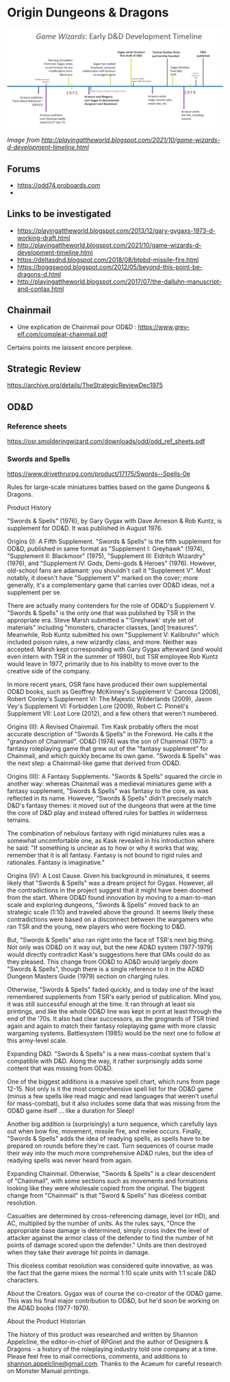 # Origin Dungeons & Dragons

![GW-timeline.jpg](GW-timeline.jpg "GW-timeline.jpg")

*Image from <http://playingattheworld.blogspot.com/2021/10/game-wizards-d-development-timeline.html>*


## Forums

* <https://odd74.proboards.com>
* 

## Links to be investigated

* <https://playingattheworld.blogspot.com/2013/12/gary-gygaxs-1973-d-working-draft.html>
* <http://playingattheworld.blogspot.com/2021/10/game-wizards-d-development-timeline.html>
* <https://deltasdnd.blogspot.com/2018/08/btpbd-missile-fire.html>
* <https://boggswood.blogspot.com/2012/05/beyond-this-point-be-dragons-d.html>
* <http://playingattheworld.blogspot.com/2017/07/the-dalluhn-manuscript-and-contax.html>


## Chainmail

* Une explication de Chainmail pour OD&D : <https://www.grey-elf.com/compleat-chainmail.pdf>

Certains points me laissent encore perplexe.

## Strategic Review

<https://archive.org/details/TheStrategicReviewDec1975>

## OD&D

### Reference sheets

<https://osr.smolderingwizard.com/downloads/odd/odd_ref_sheets.pdf>

### Swords and Spells

<https://www.drivethrurpg.com/product/17175/Swords--Spells-0e>

Rules for large-scale miniatures battles based on the game Dungeons & Dragons.

Product History

"Swords & Spells" (1976), by Gary Gygax with Dave Arneson & Rob Kuntz, is supplement for OD&D. It was published in August 1976.

Origins (I): A Fifth Supplement. "Swords & Spells" is the fifth supplement for OD&D, published in same format as "Supplement I: Greyhawk" (1974), "Supplement II: Blackmoor" (1975), "Supplement III: Eldritch Wizardry" (1976), and "Supplement IV: Gods, Demi-gods & Heroes" (1976). However, old-school fans are adamant: you shouldn't call it "Supplement V". Most notably, it doesn't have "Supplement V" marked on the cover; more generally, it's a complementary game that carries over OD&D ideas, not a supplement per se.

There are actually many contenders for the role of OD&D's Supplement V. "Swords & Spells" is the only one that was published by TSR in the appropriate era. Steve Marsh submitted a "'Greyhawk' style set of materials" including "monsters, character classes, [and] treasures". Meanwhile, Rob Kuntz submitted his own "Supplement V: Kalibruhn" which included poison rules, a new wizardly class, and more. Neither was accepted. Marsh kept corresponding with Gary Gygax afterward (and would even intern with TSR in the summer of 1980), but TSR employee Rob Kuntz would leave in 1977, primarily due to his inability to move over to the creative side of the company.

In more recent years, OSR fans have produced their own supplemental OD&D books, such as Geoffrey McKinney's Supplement V: Carcosa (2008), Robert Conley's Supplement VI: The Majestic Wilderlands (2009), Jason Vey's Supplement VI: Forbidden Lore (2009), Robert C. Pinnell's Supplement VII: Lost Lore (2012), and a few others that weren't numbered.

Origins (II): A Revised Chainmail. Tim Kask probably offers the most accurate description of "Swords & Spells" in the Foreword. He calls it the "grandson of Chainmail". OD&D (1974) was the son of Chainmail (1971): a fantasy roleplaying game that grew out of the "fantasy supplement" for Chainmail, and which quickly became its own game. "Swords & Spells" was the next step: a Chainmail-like game that derived from OD&D.

Origins (III): A Fantasy Supplements. "Swords & Spells" squared the circle in another way: whereas Chainmail was a medieval miniatures game with a fantasy supplement, "Swords & Spells" was fantasy to the core, as was reflected in its name. However, "Swords & Spells" didn't precisely match D&D's fantasy themes: it moved out of the dungeons that were at the time the core of D&D play and instead offered rules for battles in wilderness terrains.

The combination of nebulous fantasy with rigid miniatures rules was a somewhat uncomfortable one, as Kask revealed in his introduction where he said: "If something is unclear as to how or why it works that way, remember that it is all fantasy. Fantasy is not bound to rigid rules and rationales. Fantasy is imaginative."

Origins (IV): A Lost Cause. Given his background in miniatures, it seems likely that "Swords & Spells" was a dream project for Gygax. However, all the contradictions in the project suggest that it might have been doomed from the start. Where OD&D found innovation by moving to a man-to-man scale and exploring dungeons, "Swords & Spells" moved back to an strategic scale (1:10) and traveled above the ground. It seems likely these contradictions were based on a disconnect between the wargamers who ran TSR and the young, new players who were flocking to D&D.

But, "Swords & Spells" also ran right into the face of TSR's next big thing. Not only was OD&D on it way out, but the new AD&D system (1977-1979) would directly contradict Kask's suggestions here that GMs could do as they pleased. This change from OD&D to AD&D would largely doom "Swords & Spells", though there is a single reference to it in the AD&D Dungeon Masters Guide (1979) section on charging rules.

Otherwise, "Swords & Spells" faded quickly, and is today one of the least remembered supplements from TSR's early period of publication. Mind you, it was still successful enough at the time. It ran through at least six printings, and like the whole OD&D line was kept in print at least through the end of the '70s. It also had clear successors, as the grognards of TSR tried again and again to match their fantasy roleplaying game with more classic wargaming systems. Battlesystem (1985) would be the next one to follow at this army-level scale.

Expanding D&D. "Swords & Spells" is a new mass-combat system that's compatible with D&D. Along the way, it rather surprisingly adds some content that was missing from OD&D.

One of the biggest additions is a massive spell chart, which runs from page 12-15. Not only is it the most comprehensive spell list for the OD&D game (minus a few spells like read magic and read languages that weren't useful for mass-combat), but it also includes some data that was missing from the OD&D game itself … like a duration for Sleep!

Another big addition is (surprisingly) a turn sequence, which carefully lays out when bow fire, movement, missile fire, and melee occurs. Finally, "Swords & Spells" adds the idea of readying spells, as spells have to be prepared on rounds before they're cast. Turn sequences of course made their way into the much more comprehensive AD&D rules, but the idea of readying spells was never heard from again.

Expanding Chainmail. Otherwise, "Swords & Spells" is a clear descendent of "Chainmail", with some sections such as movements and formations looking like they were wholesale copied from the original. The biggest change from "Chainmail" is that "Sword & Spells" has diceless combat resolution.

Casualties are determined by cross-referencing damage, level (or HD), and AC, multiplied by the number of units. As the rules says, "Once the appropriate base damage is determined, simply cross index the level of attacker against the armor class of the defender to find the number of hit points of damage scored upon the defender." Units are then destroyed when they take their average hit points in damage.

This diceless combat resolution was considered quite innovative, as was the fact that the game mixes the normal 1:10 scale units with 1:1 scale D&D characters.

About the Creators. Gygax was of course the co-creator of the OD&D game. This was his final major contribution to OD&D, but he'd soon be working on the AD&D books (1977-1979).

About the Product Historian

The history of this product was researched and written by Shannon Appelcline, the editor-in-chief of RPGnet and the author of Designers & Dragons - a history of the roleplaying industry told one company at a time. Please feel free to mail corrections, comments, and additions to shannon.appelcline@gmail.com. Thanks to the Acaeum for careful research on Monster Manual printings.

